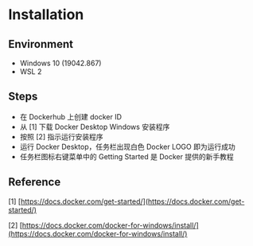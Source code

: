 # Installation

## Environment

* Windows 10 \(19042.867\)
* WSL 2

## Steps

* 在 Dockerhub 上创建 docker ID
* 从 \[1\] 下载 Docker Desktop Windows 安装程序
* 按照 \[2\] 指示运行安装程序
* 运行 Docker Desktop，任务栏出现白色 Docker LOGO 即为运行成功
* 任务栏图标右键菜单中的 Getting Started 是 Docker 提供的新手教程

## Reference

\[1\] [https://docs.docker.com/get-started/](https://docs.docker.com/get-started/)

\[2\] [https://docs.docker.com/docker-for-windows/install/](https://docs.docker.com/docker-for-windows/install/)

